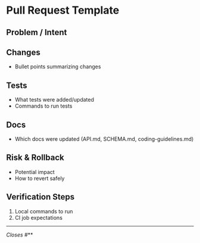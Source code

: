 # Pull Request Template

## Problem / Intent

<!--- What problem are you solving and why? -->

## Changes
- Bullet points summarizing changes

## Tests
- What tests were added/updated
- Commands to run tests

## Docs
- Which docs were updated (API.md, SCHEMA.md, coding-guidelines.md)

## Risk & Rollback
- Potential impact
- How to revert safely

## Verification Steps
1. Local commands to run
2. CI job expectations

---

*Closes #***
